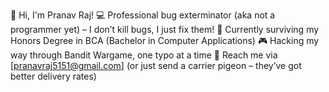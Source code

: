 👋 Hi, I'm Pranav Raj!
💻 Professional bug exterminator (aka not a programmer yet) – I don’t kill bugs, I just fix them!
🌱 Currently surviving my Honors Degree in BCA (Bachelor in Computer Applications)
🎮 Hacking my way through Bandit Wargame, one typo at a time
📩 Reach me via [pranavraj5151@gmail.com] (or just send a carrier pigeon – they’ve got better delivery rates)

